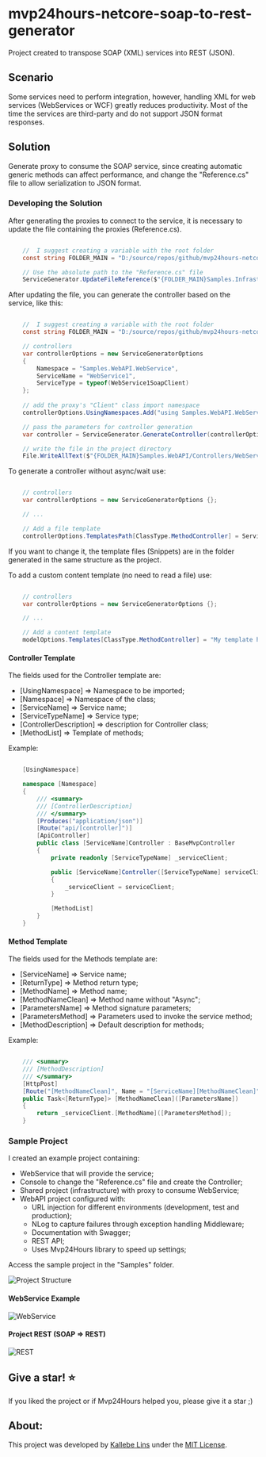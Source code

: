 # mvp24hours-netcore-soap-to-rest-generator
Project created to transpose SOAP (XML) services into REST (JSON).

## Scenario

Some services need to perform integration, however, handling XML for web services (WebServices or WCF) greatly reduces productivity. Most of the time the services are third-party and do not support JSON format responses.

## Solution

Generate proxy to consume the SOAP service, since creating automatic generic methods can affect performance, and change the "Reference.cs" file to allow serialization to JSON format.

### Developing the Solution

After generating the proxies to connect to the service, it is necessary to update the file containing the proxies (Reference.cs).

```csharp

	//  I suggest creating a variable with the root folder
	const string FOLDER_MAIN = "D:/source/repos/github/mvp24hours-netcore-soap-to-rest-generator/src/Samples/";

	// Use the absolute path to the "Reference.cs" file
	ServiceGenerator.UpdateFileReference($"{FOLDER_MAIN}Samples.Infrastructure.WebService/Connected Services/Samples.WebAPI.WebService/Reference.cs");

```

After updating the file, you can generate the controller based on the service, like this:

```csharp

	//  I suggest creating a variable with the root folder
	const string FOLDER_MAIN = "D:/source/repos/github/mvp24hours-netcore-soap-to-rest-generator/src/Samples/";

	// controllers
	var controllerOptions = new ServiceGeneratorOptions
	{
		Namespace = "Samples.WebAPI.WebService",
		ServiceName = "WebService1",
		ServiceType = typeof(WebService1SoapClient)
	};
	
	// add the proxy's "Client" class import namespace
	controllerOptions.UsingNamespaces.Add("using Samples.WebAPI.WebService;");

	// pass the parameters for controller generation
	var controller = ServiceGenerator.GenerateController(controllerOptions);

	// write the file in the project directory
	File.WriteAllText($"{FOLDER_MAIN}Samples.WebAPI/Controllers/WebService1Controller.cs", controller);

```

To generate a controller without async/wait use:

```csharp

	// controllers
	var controllerOptions = new ServiceGeneratorOptions {};

	// ...

	// Add a file template
	controllerOptions.TemplatesPath[ClassType.MethodController] = ServiceGeneratorConstants.FILE_METHOD_CONTROLLER;

```

If you want to change it, the template files (Snippets) are in the folder generated in the same structure as the project.

To add a custom content template (no need to read a file) use:

```csharp

	// controllers
	var controllerOptions = new ServiceGeneratorOptions {};

	// ...

	// Add a content template
	modelOptions.Templates[ClassType.MethodController] = "My template here....";

```

#### Controller Template

The fields used for the Controller template are:
- [UsingNamespace] => Namespace to be imported;
- [Namespace] => Namespace of the class;
- [ServiceName] => Service name;
- [ServiceTypeName] => Service type;
- [ControllerDescription] => description for Controller class;
- [MethodList] => Template of methods;

Example:

```csharp

	[UsingNamespace]

	namespace [Namespace]
	{
		/// <summary>
		/// [ControllerDescription]
		/// </summary>
		[Produces("application/json")]
		[Route("api/[controller]")]
		[ApiController]
		public class [ServiceName]Controller : BaseMvpController
		{
			private readonly [ServiceTypeName] _serviceClient;

			public [ServiceName]Controller([ServiceTypeName] serviceClient)
			{
				_serviceClient = serviceClient;
			}

			[MethodList]
		}
	}

```

#### Method Template

The fields used for the Methods template are:
- [ServiceName] => Service name;
- [ReturnType] => Method return type;
- [MethodName] => Method name;
- [MethodNameClean] => Method name without "Async";
- [ParametersName] => Method signature parameters;
- [ParametersMethod] => Parameters used to invoke the service method;
- [MethodDescription] => Default description for methods;

Example:

```csharp

	/// <summary>
	/// [MethodDescription]
	/// </summary>
	[HttpPost]
	[Route("[MethodNameClean]", Name = "[ServiceName][MethodNameClean]")]
	public Task<[ReturnType]> [MethodNameClean]([ParametersName])
	{
		return _serviceClient.[MethodName]([ParametersMethod]);
	}

```

### Sample Project

I created an example project containing:
- WebService that will provide the service;
- Console to change the "Reference.cs" file and create the Controller;
- Shared project (infrastructure) with proxy to consume WebService;
- WebAPI project configured with:
   - URL injection for different environments (development, test and production);
   - NLog to capture failures through exception handling Middleware;
   - Documentation with Swagger;
   - REST API;
   - Uses Mvp24Hours library to speed up settings;

Access the sample project in the "Samples" folder.

![Project Structure](https://github.com/kallebelins/mvp24hours-netcore-soap-to-rest-generator/blob/main/docs/images/project-structure.PNG)

#### WebService Example

![WebService](https://github.com/kallebelins/mvp24hours-netcore-soap-to-rest-generator/blob/main/docs/images/webservice-wsdl.png)

#### Project REST (SOAP => REST)

![REST](https://github.com/kallebelins/mvp24hours-netcore-soap-to-rest-generator/blob/main/docs/images/rest-swagger.png)

## Give a star! :star:
If you liked the project or if Mvp24Hours helped you, please give it a star ;)

## About:
This project was developed by [Kallebe Lins](https://www.linkedin.com/in/kallebelins/) under the [MIT License](LICENSE).